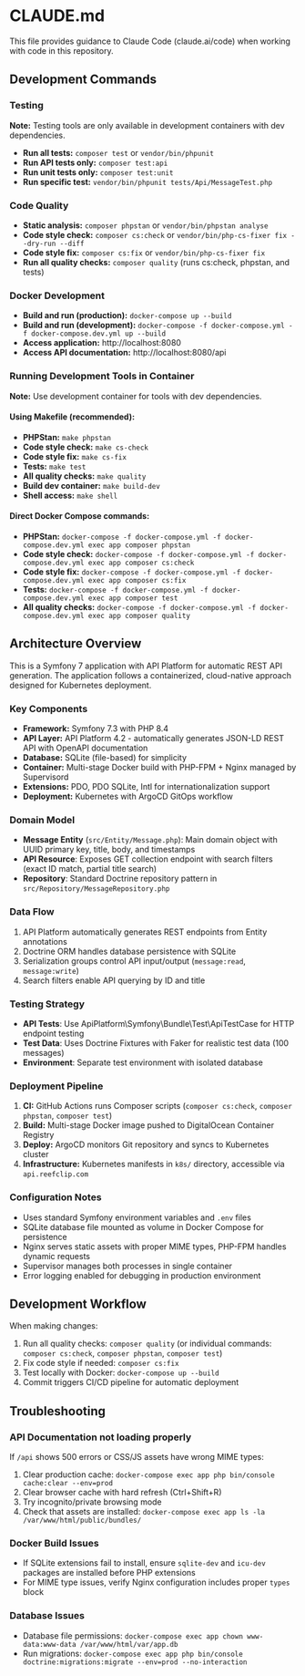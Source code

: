 # CLAUDE.md

This file provides guidance to Claude Code (claude.ai/code) when working with code in this repository.

## Development Commands

### Testing
**Note:** Testing tools are only available in development containers with dev dependencies.

- **Run all tests:** `composer test` or `vendor/bin/phpunit`
- **Run API tests only:** `composer test:api`
- **Run unit tests only:** `composer test:unit`
- **Run specific test:** `vendor/bin/phpunit tests/Api/MessageTest.php`

### Code Quality
- **Static analysis:** `composer phpstan` or `vendor/bin/phpstan analyse`
- **Code style check:** `composer cs:check` or `vendor/bin/php-cs-fixer fix --dry-run --diff`
- **Code style fix:** `composer cs:fix` or `vendor/bin/php-cs-fixer fix`
- **Run all quality checks:** `composer quality` (runs cs:check, phpstan, and tests)

### Docker Development
- **Build and run (production):** `docker-compose up --build`
- **Build and run (development):** `docker-compose -f docker-compose.yml -f docker-compose.dev.yml up --build`
- **Access application:** http://localhost:8080
- **Access API documentation:** http://localhost:8080/api

### Running Development Tools in Container
**Note:** Use development container for tools with dev dependencies.

#### Using Makefile (recommended):
- **PHPStan:** `make phpstan`
- **Code style check:** `make cs-check`
- **Code style fix:** `make cs-fix`
- **Tests:** `make test`
- **All quality checks:** `make quality`
- **Build dev container:** `make build-dev`
- **Shell access:** `make shell`

#### Direct Docker Compose commands:
- **PHPStan:** `docker-compose -f docker-compose.yml -f docker-compose.dev.yml exec app composer phpstan`
- **Code style check:** `docker-compose -f docker-compose.yml -f docker-compose.dev.yml exec app composer cs:check`
- **Code style fix:** `docker-compose -f docker-compose.yml -f docker-compose.dev.yml exec app composer cs:fix`
- **Tests:** `docker-compose -f docker-compose.yml -f docker-compose.dev.yml exec app composer test`
- **All quality checks:** `docker-compose -f docker-compose.yml -f docker-compose.dev.yml exec app composer quality`

## Architecture Overview

This is a Symfony 7 application with API Platform for automatic REST API generation. The application follows a containerized, cloud-native approach designed for Kubernetes deployment.

### Key Components
- **Framework:** Symfony 7.3 with PHP 8.4
- **API Layer:** API Platform 4.2 - automatically generates JSON-LD REST API with OpenAPI documentation
- **Database:** SQLite (file-based) for simplicity
- **Container:** Multi-stage Docker build with PHP-FPM + Nginx managed by Supervisord
- **Extensions:** PDO, PDO SQLite, Intl for internationalization support
- **Deployment:** Kubernetes with ArgoCD GitOps workflow

### Domain Model
- **Message Entity** (`src/Entity/Message.php`): Main domain object with UUID primary key, title, body, and timestamps
- **API Resource**: Exposes GET collection endpoint with search filters (exact ID match, partial title search)
- **Repository**: Standard Doctrine repository pattern in `src/Repository/MessageRepository.php`

### Data Flow
1. API Platform automatically generates REST endpoints from Entity annotations
2. Doctrine ORM handles database persistence with SQLite
3. Serialization groups control API input/output (`message:read`, `message:write`)
4. Search filters enable API querying by ID and title

### Testing Strategy
- **API Tests**: Use ApiPlatform\Symfony\Bundle\Test\ApiTestCase for HTTP endpoint testing
- **Test Data**: Uses Doctrine Fixtures with Faker for realistic test data (100 messages)
- **Environment**: Separate test environment with isolated database

### Deployment Pipeline
1. **CI:** GitHub Actions runs Composer scripts (`composer cs:check`, `composer phpstan`, `composer test`)
2. **Build:** Multi-stage Docker image pushed to DigitalOcean Container Registry
3. **Deploy:** ArgoCD monitors Git repository and syncs to Kubernetes cluster
4. **Infrastructure:** Kubernetes manifests in `k8s/` directory, accessible via `api.reefclip.com`

### Configuration Notes
- Uses standard Symfony environment variables and `.env` files
- SQLite database file mounted as volume in Docker Compose for persistence
- Nginx serves static assets with proper MIME types, PHP-FPM handles dynamic requests
- Supervisor manages both processes in single container
- Error logging enabled for debugging in production environment

## Development Workflow

When making changes:
1. Run all quality checks: `composer quality` (or individual commands: `composer cs:check`, `composer phpstan`, `composer test`)
2. Fix code style if needed: `composer cs:fix`
3. Test locally with Docker: `docker-compose up --build`
4. Commit triggers CI/CD pipeline for automatic deployment

## Troubleshooting

### API Documentation not loading properly
If `/api` shows 500 errors or CSS/JS assets have wrong MIME types:
1. Clear production cache: `docker-compose exec app php bin/console cache:clear --env=prod`
2. Clear browser cache with hard refresh (Ctrl+Shift+R)
3. Try incognito/private browsing mode
4. Check that assets are installed: `docker-compose exec app ls -la /var/www/html/public/bundles/`

### Docker Build Issues
- If SQLite extensions fail to install, ensure `sqlite-dev` and `icu-dev` packages are installed before PHP extensions
- For MIME type issues, verify Nginx configuration includes proper `types` block

### Database Issues
- Database file permissions: `docker-compose exec app chown www-data:www-data /var/www/html/var/app.db`
- Run migrations: `docker-compose exec app php bin/console doctrine:migrations:migrate --env=prod --no-interaction`